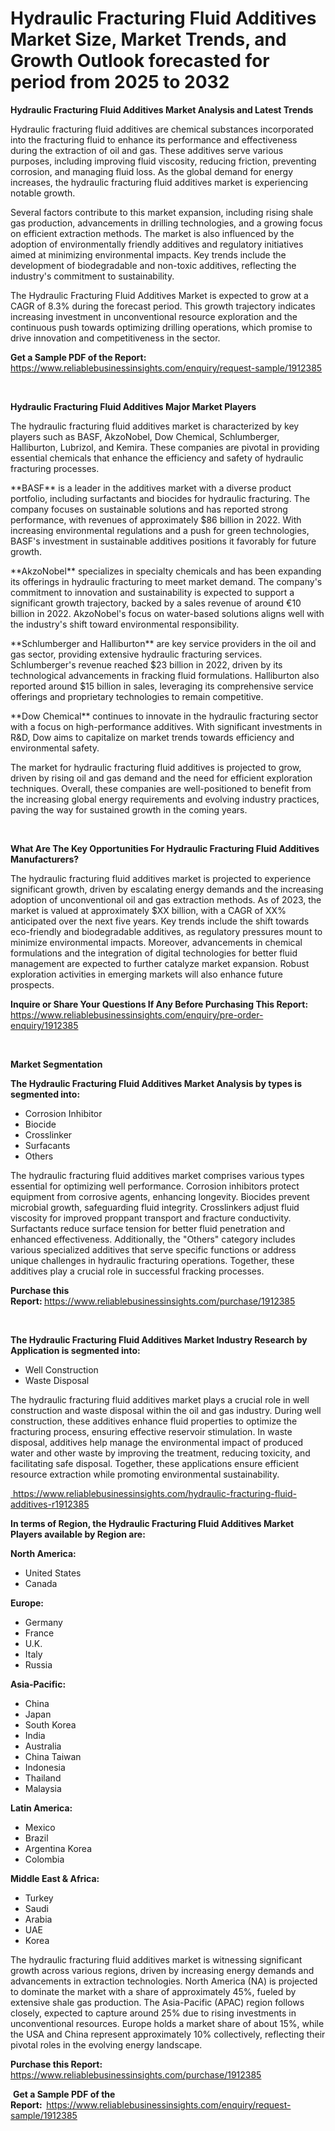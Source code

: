 <p><h1>Hydraulic Fracturing Fluid Additives Market Size, Market Trends, and Growth Outlook forecasted for period from 2025 to 2032</h1></p><p><strong>Hydraulic Fracturing Fluid Additives Market Analysis and Latest Trends</strong></p>
<p><p>Hydraulic fracturing fluid additives are chemical substances incorporated into the fracturing fluid to enhance its performance and effectiveness during the extraction of oil and gas. These additives serve various purposes, including improving fluid viscosity, reducing friction, preventing corrosion, and managing fluid loss. As the global demand for energy increases, the hydraulic fracturing fluid additives market is experiencing notable growth.</p><p>Several factors contribute to this market expansion, including rising shale gas production, advancements in drilling technologies, and a growing focus on efficient extraction methods. The market is also influenced by the adoption of environmentally friendly additives and regulatory initiatives aimed at minimizing environmental impacts. Key trends include the development of biodegradable and non-toxic additives, reflecting the industry's commitment to sustainability.</p><p>The Hydraulic Fracturing Fluid Additives Market is expected to grow at a CAGR of 8.3% during the forecast period. This growth trajectory indicates increasing investment in unconventional resource exploration and the continuous push towards optimizing drilling operations, which promise to drive innovation and competitiveness in the sector. </p></p>
<p><strong>Get a Sample PDF of the Report:&nbsp;</strong> <a href="https://www.reliablebusinessinsights.com/enquiry/request-sample/1912385?utm_campaign=3553&utm_medium=2&utm_source=Github&utm_content=ia&utm_term=15042025&utm_id=hydraulic-fracturing-fluid-additives">https://www.reliablebusinessinsights.com/enquiry/request-sample/1912385</a></p>
<p>&nbsp;</p>
<p><strong>Hydraulic Fracturing Fluid Additives Major Market Players</strong></p>
<p><p>The hydraulic fracturing fluid additives market is characterized by key players such as BASF, AkzoNobel, Dow Chemical, Schlumberger, Halliburton, Lubrizol, and Kemira. These companies are pivotal in providing essential chemicals that enhance the efficiency and safety of hydraulic fracturing processes.</p><p>**BASF** is a leader in the additives market with a diverse product portfolio, including surfactants and biocides for hydraulic fracturing. The company focuses on sustainable solutions and has reported strong performance, with revenues of approximately $86 billion in 2022. With increasing environmental regulations and a push for green technologies, BASF's investment in sustainable additives positions it favorably for future growth.</p><p>**AkzoNobel** specializes in specialty chemicals and has been expanding its offerings in hydraulic fracturing to meet market demand. The company's commitment to innovation and sustainability is expected to support a significant growth trajectory, backed by a sales revenue of around €10 billion in 2022. AkzoNobel's focus on water-based solutions aligns well with the industry's shift toward environmental responsibility.</p><p>**Schlumberger and Halliburton** are key service providers in the oil and gas sector, providing extensive hydraulic fracturing services. Schlumberger's revenue reached $23 billion in 2022, driven by its technological advancements in fracking fluid formulations. Halliburton also reported around $15 billion in sales, leveraging its comprehensive service offerings and proprietary technologies to remain competitive.</p><p>**Dow Chemical** continues to innovate in the hydraulic fracturing sector with a focus on high-performance additives. With significant investments in R&D, Dow aims to capitalize on market trends towards efficiency and environmental safety.</p><p>The market for hydraulic fracturing fluid additives is projected to grow, driven by rising oil and gas demand and the need for efficient exploration techniques. Overall, these companies are well-positioned to benefit from the increasing global energy requirements and evolving industry practices, paving the way for sustained growth in the coming years.</p></p>
<p>&nbsp;</p>
<p><strong>What Are The Key Opportunities For Hydraulic Fracturing Fluid Additives Manufacturers?</strong></p>
<p><p>The hydraulic fracturing fluid additives market is projected to experience significant growth, driven by escalating energy demands and the increasing adoption of unconventional oil and gas extraction methods. As of 2023, the market is valued at approximately $XX billion, with a CAGR of XX% anticipated over the next five years. Key trends include the shift towards eco-friendly and biodegradable additives, as regulatory pressures mount to minimize environmental impacts. Moreover, advancements in chemical formulations and the integration of digital technologies for better fluid management are expected to further catalyze market expansion. Robust exploration activities in emerging markets will also enhance future prospects.</p></p>
<p><strong>Inquire or Share Your Questions If Any Before Purchasing This Report:</strong> <a href="https://www.reliablebusinessinsights.com/enquiry/pre-order-enquiry/1912385?utm_campaign=3553&utm_medium=2&utm_source=Github&utm_content=ia&utm_term=15042025&utm_id=hydraulic-fracturing-fluid-additives">https://www.reliablebusinessinsights.com/enquiry/pre-order-enquiry/1912385</a></p>
<p>&nbsp;</p>
<p><strong>Market Segmentation</strong></p>
<p><strong>The Hydraulic Fracturing Fluid Additives Market Analysis by types is segmented into:</strong></p>
<p><ul><li>Corrosion Inhibitor</li><li>Biocide</li><li>Crosslinker</li><li>Surfacants</li><li>Others</li></ul></p>
<p><p>The hydraulic fracturing fluid additives market comprises various types essential for optimizing well performance. Corrosion inhibitors protect equipment from corrosive agents, enhancing longevity. Biocides prevent microbial growth, safeguarding fluid integrity. Crosslinkers adjust fluid viscosity for improved proppant transport and fracture conductivity. Surfactants reduce surface tension for better fluid penetration and enhanced effectiveness. Additionally, the "Others" category includes various specialized additives that serve specific functions or address unique challenges in hydraulic fracturing operations. Together, these additives play a crucial role in successful fracking processes.</p></p>
<p><strong>Purchase this Report:&nbsp;</strong><a href="https://www.reliablebusinessinsights.com/purchase/1912385?utm_campaign=3553&utm_medium=2&utm_source=Github&utm_content=ia&utm_term=15042025&utm_id=hydraulic-fracturing-fluid-additives">https://www.reliablebusinessinsights.com/purchase/1912385</a></p>
<p>&nbsp;</p>
<p><strong>The Hydraulic Fracturing Fluid Additives Market Industry Research by Application is segmented into:</strong></p>
<p><ul><li>Well Construction</li><li>Waste Disposal</li></ul></p>
<p><p>The hydraulic fracturing fluid additives market plays a crucial role in well construction and waste disposal within the oil and gas industry. During well construction, these additives enhance fluid properties to optimize the fracturing process, ensuring effective reservoir stimulation. In waste disposal, additives help manage the environmental impact of produced water and other waste by improving the treatment, reducing toxicity, and facilitating safe disposal. Together, these applications ensure efficient resource extraction while promoting environmental sustainability.</p></p>
<p><a href="https://www.reliablebusinessinsights.com/hydraulic-fracturing-fluid-additives-r1912385?utm_campaign=3553&utm_medium=2&utm_source=Github&utm_content=ia&utm_term=15042025&utm_id=hydraulic-fracturing-fluid-additives">&nbsp;https://www.reliablebusinessinsights.com/hydraulic-fracturing-fluid-additives-r1912385</a></p>
<p><strong>In terms of Region, the Hydraulic Fracturing Fluid Additives Market Players available by Region are:</strong></p>
<p>
    <p> <strong> North America: </strong>
        <ul>
            <li>United States</li>
            <li>Canada</li>
        </ul>
        </p> 
    <p> <strong> Europe: </strong>
        <ul>
            <li>Germany</li>
            <li>France</li>
            <li>U.K.</li>
            <li>Italy</li>
            <li>Russia</li>
        </ul>
        </p> 
    <p> <strong> Asia-Pacific: </strong>
        <ul>
            <li>China</li>
            <li>Japan</li>
            <li>South Korea</li>
            <li>India</li>
            <li>Australia</li>
            <li>China Taiwan</li>
            <li>Indonesia</li>
            <li>Thailand</li>
            <li>Malaysia</li>
        </ul>
        </p> 
    <p> <strong> Latin America: </strong>
        <ul>
            <li>Mexico</li>
            <li>Brazil</li>
            <li>Argentina Korea</li>
            <li>Colombia</li>
        </ul>
        </p> 
    <p> <strong> Middle East & Africa: </strong>
        <ul>
            <li>Turkey</li>
            <li>Saudi</li>
            <li>Arabia</li>
            <li>UAE</li>
            <li>Korea</li>
        </ul>
    </p>
    </p>
<p><p>The hydraulic fracturing fluid additives market is witnessing significant growth across various regions, driven by increasing energy demands and advancements in extraction technologies. North America (NA) is projected to dominate the market with a share of approximately 45%, fueled by extensive shale gas production. The Asia-Pacific (APAC) region follows closely, expected to capture around 25% due to rising investments in unconventional resources. Europe holds a market share of about 15%, while the USA and China represent approximately 10% collectively, reflecting their pivotal roles in the evolving energy landscape.</p></p>
<p><strong>Purchase this Report: </strong><a href="https://www.reliablebusinessinsights.com/purchase/1912385?utm_campaign=3553&utm_medium=2&utm_source=Github&utm_content=ia&utm_term=15042025&utm_id=hydraulic-fracturing-fluid-additives">https://www.reliablebusinessinsights.com/purchase/1912385</a></p>
<p>&nbsp;<strong>Get a Sample PDF of the Report:&nbsp;&nbsp;</strong><a href="https://www.reliablebusinessinsights.com/enquiry/request-sample/1912385?utm_campaign=3553&utm_medium=2&utm_source=Github&utm_content=ia&utm_term=15042025&utm_id=hydraulic-fracturing-fluid-additives">https://www.reliablebusinessinsights.com/enquiry/request-sample/1912385</a></p>
<p><strong></strong></p>
<p><p></p><p></p><p></p></p>